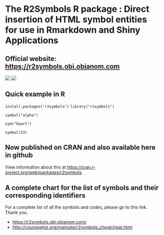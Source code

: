 # The R2Symbols R package : Direct insertion of HTML symbol entities for use in Rmarkdown and Shiny Applications
## Official website: https://r2symbols.obi.obianom.com


![](https://coursewhiz.org/mainsite/img/R2_logo2.png)
![](https://coursewhiz.org/mainsite/img/r2symbols.png)

## Quick example in R

` install.packages("r2symbols") `
` library("r2symbols") `

` symbol("alpha") `

` sym("heart") `

` symbol(23) `



## Now published on CRAN and also available here in github
View information about this at https://cran.r-project.org/web/packages/r2symbols

## A complete chart for the list of symbols and their corresponding identifiers

For a complete list of all the symbols and codes, please go to this link. Thank you.
 - https://r2symbols.obi.obianom.com/
 - http://coursewhiz.org/mainsite/r2symbols_cheatcheat.html
